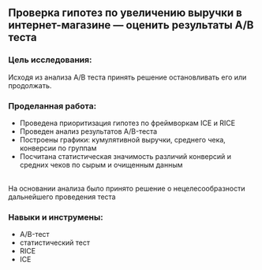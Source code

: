 <H2>Проверка гипотез по увеличению выручки в интернет-магазине — оценить результаты A/B теста</H2>

<h3>Цель исследования:</h3>    
Исходя из анализа А/В теста принять решение остановливать его или продолжать. 

  <br>
<h3>Проделанная работа:</h3>

- Проведена приоритизация гипотез по фреймворкам ICE и RICE
- Проведен анализ результатов A/B-теста
- Построены графики: кумулятивной выручки, среднего чека, конверсии по группам
- Посчитана статистическая значимость различий конверсий и средних чеков по сырым и очищенным данным
<br>
На основании анализа было принято решение о нецелесообразности дальнейшего проведения теста
  
<h3> Навыки и инструмены:</h3>

- A/B-тест
- статистический тест
-  RICE
-  ICE

